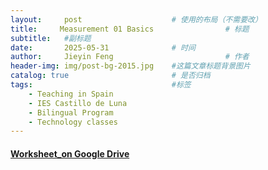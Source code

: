 ```yaml
---
layout:     post   				    # 使用的布局（不需要改）
title:     Measurement 01 Basics				# 标题 
subtitle:   #副标题
date:       2025-05-31 				# 时间
author:     Jieyin Feng 						# 作者
header-img: img/post-bg-2015.jpg 	#这篇文章标题背景图片
catalog: true 						# 是否归档
tags:								#标签
    - Teaching in Spain 
    - IES Castillo de Luna
    - Bilingual Program
    - Technology classes
---
```


#### [Worksheet_on Google Drive](https://docs.google.com/document/d/1bxjzMbPT8zzXrGxi7agMFFSm_Hc5vto-/edit?usp=drive_link&ouid=103086183032334531092&rtpof=true&sd=true)
